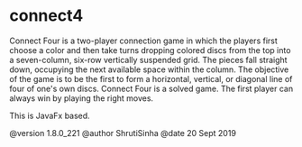 # connect4

Connect Four is a two-player connection game in which the players first choose a color and then take turns dropping colored discs from the top into a seven-column, six-row 
vertically suspended grid. The pieces fall straight down, occupying the next available space within the column. The objective of the game is to be the first to form a horizontal,
vertical, or diagonal line of four of one's own discs. Connect Four is a solved game. The first player can always win by playing the right moves.

This is JavaFx based.

@version 1.8.0_221
@author ShrutiSinha 
@date 20 Sept 2019
